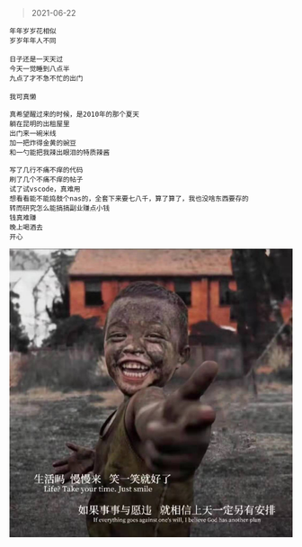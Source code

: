 > 2021-06-22
```
年年岁岁花相似
岁岁年年人不同

日子还是一天天过
今天一觉睡到八点半
九点了才不急不忙的出门

我可真懒
```

```
真希望醒过来的时候，是2010年的那个夏天
躺在昆明的出租屋里
出门来一碗米线
加一把炸得金黄的豌豆
和一勺能把我辣出眼泪的特质辣酱
```

```
写了几行不痛不痒的代码
刷了几个不痛不痒的帖子
试了试vscode，真难用
想看看能不能捣鼓个nas的，全套下来要七八千，算了算了，我也没啥东西要存的
转而研究怎么能搞搞副业赚点小钱
钱真难赚
晚上喝酒去
开心
```


![](../../images/date/2021-0622.jpeg)

